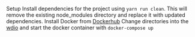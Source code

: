 Setup
Install dependencies for the project using `yarn run clean`. This will remove the existing node_modules directory and replace it with updated dependencies.
Install Docker from [Dockerhub](https://hub.docker.com/editions/community/docker-ce-desktop-mac/)
Change directories into the [wdio](./wdio) and start the docker container with `docker-compose up`

